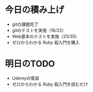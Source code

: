 # 今日の積み上げ
- gitの課題完了
- gitのテストを実施（16/22）
- Web基本のテストを実施（25/35）
- ゼロからわかる Ruby 超入門を購入
# 明日のTODO
- Udemyの復習
- ゼロからわかる Ruby 超入門を読むだけ
